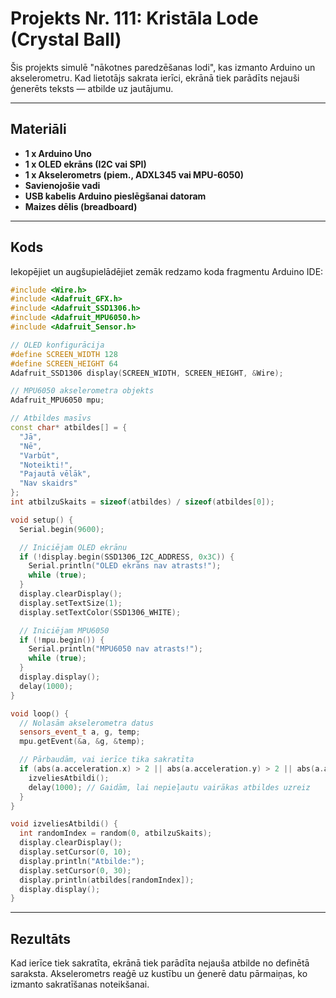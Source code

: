 
# Projekts Nr. 111: Kristāla Lode (Crystal Ball)  

Šis projekts simulē "nākotnes paredzēšanas lodi", kas izmanto Arduino un akselerometru. Kad lietotājs sakrata ierīci, ekrānā tiek parādīts nejauši ģenerēts teksts — atbilde uz jautājumu.

---

## Materiāli
- **1 x Arduino Uno**  
- **1 x OLED ekrāns (I2C vai SPI)**  
- **1 x Akselerometrs (piem., ADXL345 vai MPU-6050)**  
- **Savienojošie vadi**  
- **USB kabelis Arduino pieslēgšanai datoram**  
- **Maizes dēlis (breadboard)**  

---

## Kods
Iekopējiet un augšupielādējiet zemāk redzamo koda fragmentu Arduino IDE:  

```cpp
#include <Wire.h>
#include <Adafruit_GFX.h>
#include <Adafruit_SSD1306.h>
#include <Adafruit_MPU6050.h>
#include <Adafruit_Sensor.h>

// OLED konfigurācija
#define SCREEN_WIDTH 128
#define SCREEN_HEIGHT 64
Adafruit_SSD1306 display(SCREEN_WIDTH, SCREEN_HEIGHT, &Wire);

// MPU6050 akselerometra objekts
Adafruit_MPU6050 mpu;

// Atbildes masīvs
const char* atbildes[] = {
  "Jā",
  "Nē",
  "Varbūt",
  "Noteikti!",
  "Pajautā vēlāk",
  "Nav skaidrs"
};
int atbilzuSkaits = sizeof(atbildes) / sizeof(atbildes[0]);

void setup() {
  Serial.begin(9600);

  // Iniciējam OLED ekrānu
  if (!display.begin(SSD1306_I2C_ADDRESS, 0x3C)) {
    Serial.println("OLED ekrāns nav atrasts!");
    while (true);
  }
  display.clearDisplay();
  display.setTextSize(1);
  display.setTextColor(SSD1306_WHITE);

  // Iniciējam MPU6050
  if (!mpu.begin()) {
    Serial.println("MPU6050 nav atrasts!");
    while (true);
  }
  display.display();
  delay(1000);
}

void loop() {
  // Nolasām akselerometra datus
  sensors_event_t a, g, temp;
  mpu.getEvent(&a, &g, &temp);

  // Pārbaudām, vai ierīce tika sakratīta
  if (abs(a.acceleration.x) > 2 || abs(a.acceleration.y) > 2 || abs(a.acceleration.z) > 2) {
    izveliesAtbildi();
    delay(1000); // Gaidām, lai nepieļautu vairākas atbildes uzreiz
  }
}

void izveliesAtbildi() {
  int randomIndex = random(0, atbilzuSkaits);
  display.clearDisplay();
  display.setCursor(0, 10);
  display.println("Atbilde:");
  display.setCursor(0, 30);
  display.println(atbildes[randomIndex]);
  display.display();
}
```

---

## Rezultāts  
Kad ierīce tiek sakratīta, ekrānā tiek parādīta nejauša atbilde no definētā saraksta. Akselerometrs reaģē uz kustību un ģenerē datu pārmaiņas, ko izmanto sakratīšanas noteikšanai.
